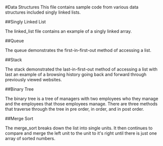 #Data Structures
This file contains sample code from various data structures included singly linked lists.

##Singly Linked List

The linked_list file contains an example of a singly linked array.

##Queue

The queue demonstrates the first-in-first-out method of accessing a list.

##Stack

The stack demonstrated the last-in-first-out method of accessing a list with last an example of a browsing history going back and forward through previously viewed websites.

##Binary Tree

The binary tree is a tree of managers with two employees who they manage and the employees that those employees manage. There are three methods that traverse through the tree in pre order, in order, and in post order.

##Merge Sort

The merge_sort breaks down the list into single units. It then continues to compare and merge the left unit to the unit to it's right until there is just one array of sorted numbers.
